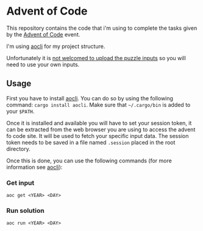 # Advent of Code
This repository contains the code that i'm using to complete the tasks given by the [Advent of Code](https://adventofcode.com/) event.

I'm using [aocli](https://github.com/sncxyz/aocli) for my project structure.

Unfortunately it is [not welcomed to upload the puzzle inputs](https://adventofcode.com/2023/about) so you will need to use your own inputs.

## Usage

First you have to install [aocli](https://github.com/sncxyz/aocli). You can do so by using the following command: `cargo install aocli`. Make sure that `~/.cargo/bin` is added to your `$PATH`.

Once it is installed and available you will have to set your session token, it can be extracted from the web browser you are using to access the advent fo code site. It will be used to fetch your specific input data. The session token needs to be saved in a file named `.session` placed in the root directory.

Once this is done, you can use the following commands (for more information see [aocli](https://github.com/sncxyz/aocli/blob/master/README.md#commands)):

### Get input

`aoc get <YEAR> <DAY>`

### Run solution

`aoc run <YEAR> <DAY>`
